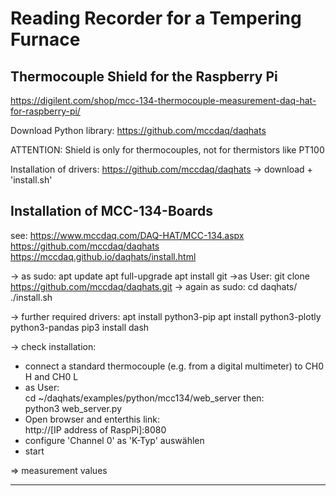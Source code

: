 # Reading Recorder for a Tempering Furnace

## Thermocouple Shield for the Raspberry Pi


https://digilent.com/shop/mcc-134-thermocouple-measurement-daq-hat-for-raspberry-pi/

Download Python library:
https://github.com/mccdaq/daqhats

ATTENTION: Shield is only for thermocouples, not for thermistors like PT100


Installation of drivers:
https://github.com/mccdaq/daqhats
-> download + 'install.sh'



## Installation of MCC-134-Boards

see:
https://www.mccdaq.com/DAQ-HAT/MCC-134.aspx
https://github.com/mccdaq/daqhats
https://mccdaq.github.io/daqhats/install.html


-> as sudo:
apt update
apt full-upgrade
apt install git
->as User:
git clone https://github.com/mccdaq/daqhats.git
-> again as sudo:
cd daqhats/
./install.sh

-> further required drivers:
apt install python3-pip
apt install python3-plotly python3-pandas
pip3 install dash


-> check installation:  

- connect a standard thermocouple (e.g. from a digital multimeter) to CH0 H and CH0 L
- as User:   
  cd ~/daqhats/examples/python/mcc134/web_server
  then:  
  python3 web_server.py
- Open browser and enterthis link:  
  http://[IP address of RaspPi]:8080  
- configure 'Channel 0' as 'K-Typ' auswählen  
- start


=> measurement values
___________________________________________________________________________



















